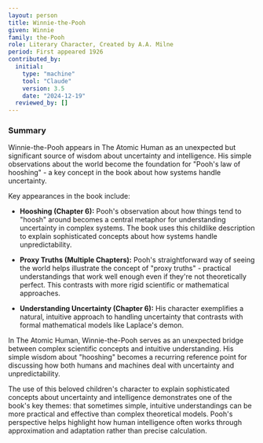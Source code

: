 ```yaml
---
layout: person
title: Winnie-the-Pooh
given: Winnie
family: the-Pooh
role: Literary Character, Created by A.A. Milne
period: First appeared 1926
contributed_by:
  initial:
    type: "machine"
    tool: "Claude"
    version: 3.5
    date: "2024-12-19"
  reviewed_by: []
---
```


<div class="machine-commentary" markdown="1">

### Summary

Winnie-the-Pooh appears in The Atomic Human as an unexpected but significant source of wisdom about uncertainty and intelligence. His simple observations about the world become the foundation for "Pooh's law of hooshing" - a key concept in the book about how systems handle uncertainty.

Key appearances in the book include:

- **Hooshing (Chapter 6):** Pooh's observation about how things tend to "hoosh" around becomes a central metaphor for understanding uncertainty in complex systems. The book uses this childlike description to explain sophisticated concepts about how systems handle unpredictability.

- **Proxy Truths (Multiple Chapters):** Pooh's straightforward way of seeing the world helps illustrate the concept of "proxy truths" - practical understandings that work well enough even if they're not theoretically perfect. This contrasts with more rigid scientific or mathematical approaches.

- **Understanding Uncertainty (Chapter 6):** His character exemplifies a natural, intuitive approach to handling uncertainty that contrasts with formal mathematical models like Laplace's demon.

In The Atomic Human, Winnie-the-Pooh serves as an unexpected bridge between complex scientific concepts and intuitive understanding. His simple wisdom about "hooshing" becomes a recurring reference point for discussing how both humans and machines deal with uncertainty and unpredictability.

The use of this beloved children's character to explain sophisticated concepts about uncertainty and intelligence demonstrates one of the book's key themes: that sometimes simple, intuitive understandings can be more practical and effective than complex theoretical models. Pooh's perspective helps highlight how human intelligence often works through approximation and adaptation rather than precise calculation.

</div>
